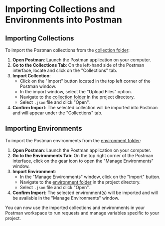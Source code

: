 # Importing Collections and Environments into Postman

## Importing Collections

To import the Postman collections from the [collection folder](./collection/):

1. **Open Postman**: Launch the Postman application on your computer.
2. **Go to the Collections Tab**: On the left-hand side of the Postman interface, locate and click on the "Collections" tab.
3. **Import Collection**:
   - Click on the "Import" button located in the top left corner of the Postman window.
   - In the import window, select the "Upload Files" option.
   - Navigate to the [collection folder](./collection/) in the project directory.
   - Select `.json` file and click "Open".
4. **Confirm Import**: The selected collection will be imported into Postman and will appear under the "Collections" tab.

## Importing Environments

To import the Postman environments from the [environment folder](./environments/):

1. **Open Postman**: Launch the Postman application on your computer.
2. **Go to the Environments Tab**: On the top right corner of the Postman interface, click on the gear icon to open the "Manage Environments" window.
3. **Import Environment**:
   - In the "Manage Environments" window, click on the "Import" button.
   - Navigate to the [environment folder](./environments/) in the project directory.
   - Select `.json` file and click "Open".
4. **Confirm Import**: The selected environment(s) will be imported and will be available in the "Manage Environments" window.

You can now use the imported collections and environments in your Postman workspace to run requests and manage variables specific to your project.